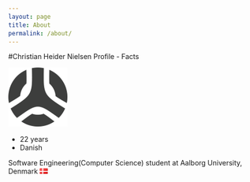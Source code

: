 ```yaml
---
layout: page
title: About
permalink: /about/
---
```


#Christian Heider Nielsen
Profile - Facts

![Icon](/images/site/logo.png)

-   22 years
-   Danish

Software Engineering(Computer Science) student at Aalborg University, Denmark ![DK](images/site/dk.png)
